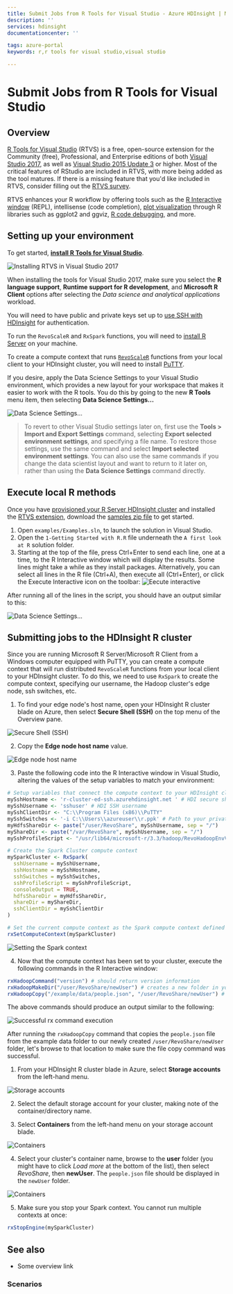 ```yaml
---
title: Submit Jobs from R Tools for Visual Studio - Azure HDInsight | Microsoft Docs
description: ''
services: hdinsight
documentationcenter: ''

tags: azure-portal
keywords: r,r tools for visual studio,visual studio

---
```

# Submit Jobs from R Tools for Visual Studio

## Overview

[R Tools for Visual Studio](https://www.visualstudio.com/vs/rtvs/) (RTVS) is a free, open-source extension for the Community (free), Professional, and Enterprise editions of both [Visual Studio 2017](https://www.visualstudio.com/downloads/), as well as [Visual Studio 2015 Update 3](http://go.microsoft.com/fwlink/?LinkId=691129) or higher. Most of the critical features of RStudio are included in RTVS, with more being added as the tool matures. If there is a missing feature that you'd like included in RTVS, consider filling out the [RTVS survey](https://www.surveymonkey.com/r/RTVS1).

RTVS enhances your R workflow by offering tools such as the [R Interactive window](https://docs.microsoft.com/visualstudio/rtvs/interactive-repl) (REPL), intellisense (code completion), [plot visualization](https://docs.microsoft.com/visualstudio/rtvs/visualizing-data) through R libraries such as ggplot2 and ggviz, [R code debugging](https://docs.microsoft.com/visualstudio/rtvs/debugging), and more.

## Setting up your environment

To get started, [**install R Tools for Visual Studio**](https://docs.microsoft.com/visualstudio/rtvs/installation).

![Installing RTVS in Visual Studio 2017](./media/hdinsight-submit-jobs-from-r-tools-for-vs/install-r-tools-for-vs.png)

When installing the tools for Visual Studio 2017, make sure you select the **R language support**, **Runtime support for R development**, and **Microsoft R Client** options after selecting the *Data science and analytical applications* workload.

You will need to have public and private keys set up to [use SSH with HDInsight](hdinsight-hadoop-linux-use-ssh-windows) for authentication.

To run the `RevoScaleR` and `RxSpark` functions, you will need to [install R Server](https://msdn.microsoft.com/microsoft-r/rserver-install-windows) on your machine.

To create a compute context that runs [`RevoScaleR`](https://msdn.microsoft.com/microsoft-r/scaler/scaler) functions from your local client to your HDInsight cluster, you will need to install [PuTTY](http://www.putty.org/).

If you desire, apply the Data Science Settings to your Visual Studio environment, which provides a new layout for your workspace that makes it easier to work with the R tools. You do this by going to the new **R Tools** menu item, then selecting **Data Science Settings...**

![Data Science Settings...](./media/hdinsight-submit-jobs-from-r-tools-for-vs/data-science-settings.png)

> To revert to other Visual Studio settings later on, first use the **Tools > Import and Export Settings** command, selecting **Export selected environment settings**, and specifying a file name. To restore those settings, use the same command and select **Import selected environment settings**. You can also use the same commands if you change the data scientist layout and want to return to it later on, rather than using the **Data Science Settings** command directly.

## Execute local R methods

Once you have [provisioned your R Server HDInsight cluster](hdinsight-hadoop-r-server-get-started) and installed the [RTVS extension](https://docs.microsoft.com/visualstudio/rtvs/installation), download the [samples zip file](https://github.com/Microsoft/RTVS-docs/archive/master.zip) to get started.

1. Open `examples/Examples.sln`, to launch the solution in Visual Studio.
2. Open the `1-Getting Started with R.R` file underneath the `A first look at R` solution folder.
3. Starting at the top of the file, press Ctrl+Enter to send each line, one at a time, to the R Interactive window which will display the results. Some lines might take a while as they install packages. Alternatively, you can select all lines in the R file (Ctrl+A), then execute all (Ctrl+Enter), or click the Execute Interactive icon on the toolbar: ![Eecute interactive](./media/hdinsight-submit-jobs-from-r-tools-for-vs/execute-interactive.png)

After running all of the lines in the script, you should have an output similar to this:

![Data Science Settings...](./media/hdinsight-submit-jobs-from-r-tools-for-vs/workspace.png)

## Submitting jobs to the HDInsight R cluster

Since you are running Microsoft R Server/Microsoft R Client from a Windows computer equipped with PuTTY, you can create a compute context that will run distributed `RevoScaleR` functions from your local client to your HDInsight cluster. To do this, we need to use `RxSpark` to create the compute context, specifying our username, the Hadoop cluster's edge node, ssh switches, etc.

1. To find your edge node's host name, open your HDInsight R cluster blade on Azure, then select **Secure Shell (SSH)** on the top menu of the Overview pane.

![Secure Shell (SSH)](./media/hdinsight-submit-jobs-from-r-tools-for-vs/ssh.png)

2. Copy the **Edge node host name** value.

![Edge node host name](./media/hdinsight-submit-jobs-from-r-tools-for-vs/edge-node.png)

3. Paste the following code into the R Interactive window in Visual Studio, altering the values of the setup variables to match your environment:

```R
# Setup variables that connect the compute context to your HDInsight cluster
mySshHostname <- 'r-cluster-ed-ssh.azurehdinsight.net ' # HDI secure shell hostname
mySshUsername <- 'sshuser' # HDI SSH username
mySshClientDir <- "C:\\Program Files (x86)\\PuTTY"
mySshSwitches <- '-i C:\\Users\\azureuser\\r.ppk' # Path to your private ssh key
myHdfsShareDir <- paste("/user/RevoShare", mySshUsername, sep = "/")
myShareDir <- paste("/var/RevoShare", mySshUsername, sep = "/")
mySshProfileScript <- "/usr/lib64/microsoft-r/3.3/hadoop/RevoHadoopEnvVars.site"

# Create the Spark Cluster compute context
mySparkCluster <- RxSpark(
  sshUsername = mySshUsername,
  sshHostname = mySshHostname,
  sshSwitches = mySshSwitches,
  sshProfileScript = mySshProfileScript,
  consoleOutput = TRUE,
  hdfsShareDir = myHdfsShareDir,
  shareDir = myShareDir,
  sshClientDir = mySshClientDir
)

# Set the current compute context as the Spark compute context defined above
rxSetComputeContext(mySparkCluster)
```

![Setting the Spark context](./media/hdinsight-submit-jobs-from-r-tools-for-vs/spark-context.png)

4. Now that the compute context has been set to your cluster, execute the following commands in the R Interactive window:

```R
rxHadoopCommand("version") # should return version information
rxHadoopMakeDir("/user/RevoShare/newUser") # creates a new folder in your storage account
rxHadoopCopy("/example/data/people.json", "/user/RevoShare/newUser") # copies file to new folder
```

The above commands should produce an output similar to the following:

![Successful rx command execution](./media/hdinsight-submit-jobs-from-r-tools-for-vs/rx-commands.png)

After running the `rxHadoopCopy` command that copies the `people.json` file from the example data folder to our newly created `/user/RevoShare/newUser` folder, let's browse to that location to make sure the file copy command was successful.

1. From your HDInsight R cluster blade in Azure, select **Storage accounts** from the left-hand menu.

![Storage accounts](./media/hdinsight-submit-jobs-from-r-tools-for-vs/storage-accounts.png)

2. Select the default storage account for your cluster, making note of the container/directory name.

3. Select **Containers** from the left-hand menu on your storage account blade.

![Containers](./media/hdinsight-submit-jobs-from-r-tools-for-vs/containers.png)

4. Select your cluster's container name, browse to the **user** folder (you might have to click *Load more* at the bottom of the list), then select *RevoShare*, then **newUser**. The `people.json` file should be displayed in the `newUser` folder.

![Containers](./media/hdinsight-submit-jobs-from-r-tools-for-vs/copied-file.png)

5. Make sure you stop your Spark context. You cannot run multiple contexts at once:

```R
rxStopEngine(mySparkCluster)
```

## See also

* Some overview link

### Scenarios


